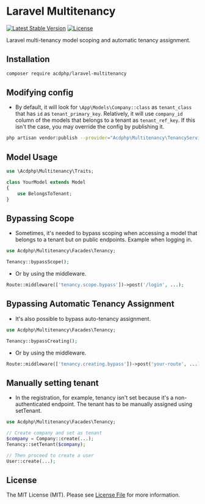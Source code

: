 # Laravel Multitenancy
[![Latest Stable Version](https://poser.pugx.org/acdphp/laravel-multitenancy/v)](https://packagist.org/packages/acdphp/laravel-multitenancy)
[![License](http://poser.pugx.org/acdphp/laravel-multitenancy/license)](https://packagist.org/packages/acdphp/laravel-multitenancy)

Laravel multi-tenancy model scoping and automatic tenancy assignment.

## Installation
```sh
composer require acdphp/laravel-multitenancy
```

## Modifying config
- By default, it will look for `\App\Models\Company::class` as `tenant_class` that has `id` as `tenant_primary_key`. Relatively, it will use `company_id` column of the models that belongs to a tenant as `tenant_ref_key`. If this isn't the case, you may override the config by publishing it.
```sh
php artisan vendor:publish --provider="Acdphp\Multitenancy\TenancyServiceProvider"
```

## Model Usage
```php
use \Acdphp\Multitenancy\Traits;

class YourModel extends Model
{
    use BelongsToTenant;
}
```

## Bypassing Scope
- Sometimes, it's needed to bypass scoping when accessing a model that belongs to a tenant but on public endpoints. Example when logging in.
```php
use Acdphp\Multitenancy\Facades\Tenancy;

Tenancy::bypassScope();
```

- Or by using the middleware.
```php
Route::middleware(['tenancy.scope.bypass'])->post('/login', ...);
```

## Bypassing Automatic Tenancy Assignment
- It's also possible to bypass auto-tenancy assignment.
```php
use Acdphp\Multitenancy\Facades\Tenancy;

Tenancy::bypassCreating();
```

- Or by using the middleware.
```php
Route::middleware(['tenancy.creating.bypass'])->post('your-route', ...);
```

## Manually setting tenant
- In the registration, for example, tenancy isn't set because it's a non-authenticated endpoint. The tenant has to be manually assigned using setTenant.
```php
use Acdphp\Multitenancy\Facades\Tenancy;

// Create company and set as tenant
$company = Company::create(...);
Tenancy::setTenant($company);

// Then proceed to create a user
User::create(...);
```

## License
The MIT License (MIT). Please see [License File](LICENSE) for more information.
